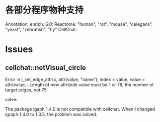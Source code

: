 # 各部分程序物种支持
Annotation:
enrich:
  GO:
  Reactome: "human", "rat", "mouse", "celegans", "yeast", "zebrafish", "fly"
CellChat:

# Issues

## cellchat::netVisual_circle

Error in i_set_edge_attr(x, attr(value, "name"), index = value, value = attr(value,  : 
  Length of new attribute value must be 1 or 79, the number of target edges, not 75

solve: 

The package igaph 1.4.0 is not compatible with cellchat. When I changed igraph 1.4.0 to 1.3.5, the problem was solved.